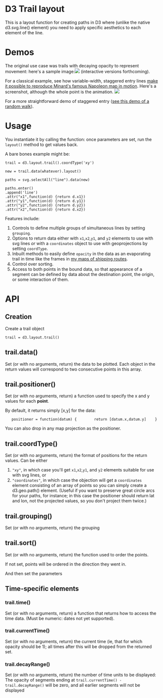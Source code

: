 D3 Trail layout
================

This is a layout function for creating paths in D3 where (unlike the native d3.svg.line() element) you need to apply specific aesthetics to each element of the line.

Demos
======

The original use case was trails with decaying opacity to represent movement: here's a sample image:![](http://benschmidt.org/maury2.png) (interactive versions forthcoming).

For a classical example, see how variable-width, staggered entry lines [make it possible to reproduce Minard's famous Napoleon map in motion](http://benschmidt.org/D3-trail/minard.html). Here's a screenshot, although the whole point is the animation. ![](http://benschmidt.org/minard.png)


For a more straightforward demo of staggered entry ([see this demo of a random walk](http://benschmidt.org/D3-trail/pathdemo.html)).

Usage
=====

You instantiate it by calling the function: once parameters are set, run the `layout()` method to get values back.


A bare bones example might be:

``` {js}
trail = d3.layout.trail().coordType('xy')

new = trail.data(whatever).layout()

paths = svg.selectAll("line").data(new)

paths.enter()
.append('line')
.attr("x1",function(d) {return d.x1}) 
.attr("y1",function(d) {return d.y1}) 
.attr("y2",function(d) {return d.y2}) 
.attr("x2",function(d) {return d.x2}) 

```

Features include:

1. Controls to define multiple groups of simultaneous lines by setting `grouping`.
2. Options to return data either with `x1`,`x2`,`y1`, and `y2` elements to use with svg lines *or* with a `coordinates` object to use with geoprojections by setting `coordType`.
3. Inbuilt methods to easily define `opacity` in the data as an evaporating trail in time like the frames in [my maps of shipping routes](http://sappingattention.blogspot.com/2012/04/visualizing-ocean-shipping.html).
4. Control over sorting.
5. Access to both points in the bound data, so that appearance of a segment can be defined by data about the destination point, the origin, or some interaction of them.


API
===

Creation
--------

Create a trail object
```
trail = d3.layout.trail()
```

trail.data()
-----------

Set (or with no arguments, return) the data to be plotted. Each object in the return values will correspond to two consecutive points in this array.


trail.positioner()
-------------------

Set (or with no arguments, return) a function used to specify the x and y values for each **point**.

By default, it returns simply [x,y] for the data:

```
   positioner = function(datum) {        return [datum.x,datum.y]    }
```

You can also drop in any map projection as the positioner.


trail.coordType()
-----------------

Set (or with no arguments, return) the format of positions for the return values. Can be either

1. `"xy"`, in which case you'll get `x1`,`x2`,`y1`, and `y2` elements suitable for use with svg lines, or
2. `"coordinates"`, in which case the objection will get a `coordinates` element consisting of an array of points so you can simply create a d3.geo.path() element. (Useful if you want to preserve great circle arcs for your paths, for instance; in this case the positioner should return lat and lon, not the projected values, so you don't project them twice.)


trail.grouping()
----------------

Set (or with no arguments, return) the grouping 



trail.sort()
-------------

Set (or with no arguments, return) the function used to order the points.

If not set, points will be ordered in the direction they went in.







And then set the parameters




Time-specific elements
-----------------------

### trail.time()

Set (or with no arguments, return) a function that returns how to access the time data. (Must be numeric: dates not yet supported).

### trail.currentTime()

Set (or with no arguments, return) the current time (ie, that for which opacity should be 1); all times after this will be dropped from the returned set.

### trail.decayRange()

Set (or with no arguments, return) the number of time units to be displayed: The opacity of segments ending at `trail.currentTime() - trail.decayRange()` will be zero, and all earlier segments will not be displayed


